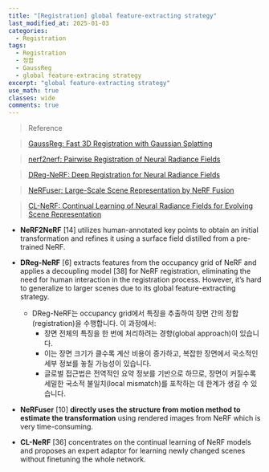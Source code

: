 ```yaml
---
title: "[Registration] global feature-extracting strategy"
last_modified_at: 2025-01-03
categories:
  - Registration
tags:
  - Registration
  - 정합
  - GaussReg
  - global feature-extracing strategy
excerpt: "global feature-extracting strategy"
use_math: true
classes: wide
comments: true
---
```


> Reference

> [GaussReg: Fast 3D Registration with Gaussian Splatting](https://www.ecva.net/papers/eccv_2024/papers_ECCV/papers/02380.pdf)

> [nerf2nerf: Pairwise Registration of Neural Radiance Fields](https://arxiv.org/pdf/2211.01600)

> [DReg-NeRF: Deep Registration for Neural Radiance Fields](https://openaccess.thecvf.com/content/ICCV2023/papers/Chen_DReg-NeRF_Deep_Registration_for_Neural_Radiance_Fields_ICCV_2023_paper.pdf)

> [NeRFuser: Large-Scale Scene Representation by NeRF Fusion](https://arxiv.org/pdf/2305.13307)

> [CL-NeRF: Continual Learning of Neural Radiance Fields for Evolving Scene Representation](https://proceedings.neurips.cc/paper_files/paper/2023/file/6c7154e394e24c69409256ccf8bf0804-Paper-Conference.pdf)

- **NeRF2NeRF** [14] utilizes human-annotated key points to obtain an initial transformation and refines it using a surface field distilled from a pre-trained NeRF. 

- **DReg-NeRF** [6] extracts features from the occupancy grid of NeRF and applies a decoupling model [38] for NeRF registration, eliminating the need for human interaction in the registration process. However, it’s hard to generalize to larger scenes due to its global feature-extracting strategy.
  - DReg-NeRF는 occupancy grid에서 특징을 추출하여 장면 간의 정합(registration)을 수행합니다. 이 과정에서:
    - 장면 전체의 특징을 한 번에 처리하려는 경향(global approach)이 있습니다.
    - 이는 장면 크기가 클수록 계산 비용이 증가하고, 복잡한 장면에서 국소적인 세부 정보를 놓칠 가능성이 있습니다.
    - 글로벌 접근법은 전역적인 요약 정보를 기반으로 하므로, 장면이 커질수록 세밀한 국소적 불일치(local mismatch)를 포착하는 데 한계가 생길 수 있습니다.

- **NeRFuser** [10] **directly uses the structure from motion method to estimate the transformation** using rendered images from NeRF which is very time-consuming. 

- **CL-NeRF** [36] concentrates on the continual learning of NeRF models and proposes an expert adaptor for learning newly changed scenes without finetuning the whole network.



